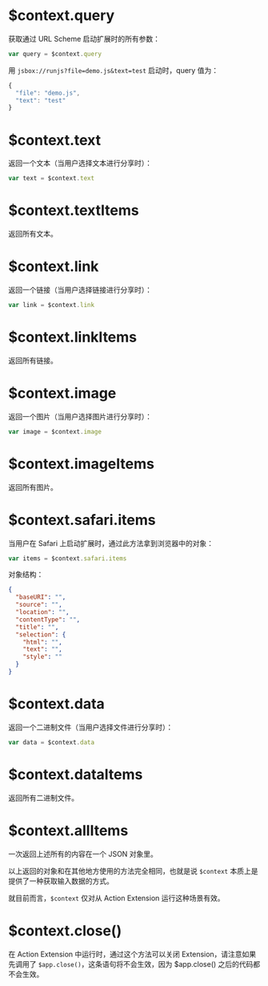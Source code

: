 # $context.query

获取通过 URL Scheme 启动扩展时的所有参数：

```js
var query = $context.query
```

用 `jsbox://runjs?file=demo.js&text=test` 启动时，query 值为：

```js
{
  "file": "demo.js",
  "text": "test"
}
```

# $context.text

返回一个文本（当用户选择文本进行分享时）：

```js
var text = $context.text
```

# $context.textItems

返回所有文本。

# $context.link

返回一个链接（当用户选择链接进行分享时）：

```js
var link = $context.link
```

# $context.linkItems

返回所有链接。

# $context.image

返回一个图片（当用户选择图片进行分享时）：

```js
var image = $context.image
```

# $context.imageItems

返回所有图片。

# $context.safari.items

当用户在 Safari 上启动扩展时，通过此方法拿到浏览器中的对象：

```js
var items = $context.safari.items
```

对象结构：

```json
{
  "baseURI": "",
  "source": "",
  "location": "",
  "contentType": "",
  "title": "",
  "selection": {
    "html": "",
    "text": "",
    "style": ""
  }
}
```

# $context.data

返回一个二进制文件（当用户选择文件进行分享时）：

```js
var data = $context.data
```

# $context.dataItems

返回所有二进制文件。

# $context.allItems

一次返回上述所有的内容在一个 JSON 对象里。

以上返回的对象和在其他地方使用的方法完全相同，也就是说 `$context` 本质上是提供了一种获取输入数据的方式。

就目前而言，`$context` 仅对从 Action Extension 运行这种场景有效。

# $context.close()

在 Action Extension 中运行时，通过这个方法可以关闭 Extension，请注意如果先调用了 `$app.close()`，这条语句将不会生效，因为 $app.close() 之后的代码都不会生效。
